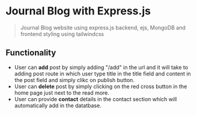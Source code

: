 # Journal Blog with Express.js
> Journal Blog website using express.js backend, ejs, MongoDB and frontend styling using tailwindcss

## Functionality
 * User can **add** post by simply adding "/add" in the url and it will take to adding post route in which user type title in the title field and content in the post field and simply clikc on publish button.
 * User can **delete** post by simply clicking on the red cross button in the home page just next to the read more.
 * User can provide **contact** details in the contact section which will automatically add in the datatbase.
